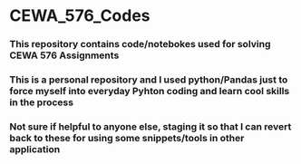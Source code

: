 # CEWA_576_Codes
### This repository contains code/notebokes used for solving CEWA 576 Assignments
### This is a personal repository and I used python/Pandas just to force myself into everyday Pyhton coding and learn cool skills in the process
### Not sure if helpful to anyone else, staging it so that I can revert back to these for using some snippets/tools in other application
